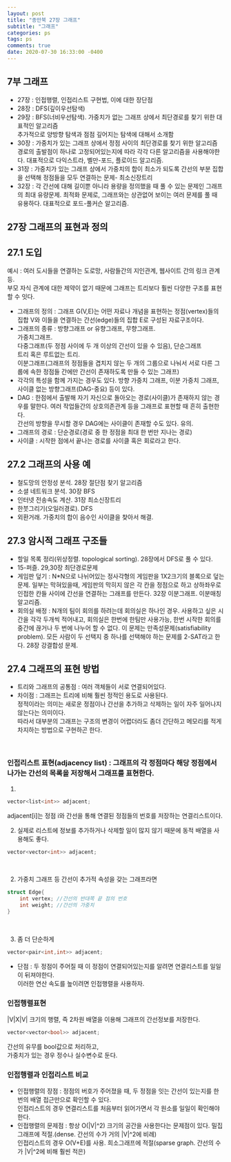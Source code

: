```yaml
---
layout: post
title: "종만북 27장 그래프"
subtitle: "그래프"
categories: ps
tags: ps
comments: true
date: 2020-07-30 16:33:00 -0400
---
```


## 7부 그래프
- 27장 : 인접행렬, 인접리스트 구현법, 이에 대한 장단점
- 28장 : DFS(깊이우선탐색)
- 29장 : BFS(너비우선탐색). 가중치가 없는 그래프 상에서 최단경로를 찾기 위한 대표적인 알고리즘   
추가적으로 양방향 탐색과 점점 깊어지는 탐색에 대해서 소개함
- 30장 : 가중치가 있는 그래프 상에서 정점 사이의 최단경로를 찾기 위한 알고리즘   
경로의 출발점이 하나로 고정되어있는지에 따라 각각 다른 알고리즘을 사용해야한다.
대표적으로 다익스트라, 벨만-포드, 플로이드 알고리즘.
- 31장 : 가중치가 있는 그래프 상에서 가중치의 합이 최소가 되도록 간선의 부분 집합을 선택해 정점들을 모두 연결하는 문제- 최소신장트리
- 32장 : 각 간선에 대해 길이뿐 아니라 용량을 정의했을 때 풀 수 있는 문제인 그래프의 최대 유량문제.
최적화 문제로, 그래프와는 상관없어 보이는 여러 문제를 풀 때 유용하다.
대표적으로 포드-풀커슨 알고리즘.

## 27장 그래프의 표현과 정의

## 27.1 도입
예시 : 여러 도시들을 연결하는 도로망, 사람들간의 지인관계, 웹사이트 간의 링크 관계 등.    
부모 자식 관계에 대한 제약이 없기 때문에 그래프는 트리보다 훨씬 다양한 구조를 표현할 수 잇다. 
- 그래프의 정의 : 그래프 G(V,E)는 어떤 자료나 개념을 표현하는 정점(vertex)들의 집합 V와 이들을 연결하는 간선(edge)들의 집합 E로 구성된 자료구조이다. 
- 그래프의 종류 : 방향그래프 or 유향그래프, 무향그래프.    
가중치그래프.   
다중그래프(두 정점 사이에 두 개 이상의 간선이 있을 수 있음), 단순그래프   
트리 혹은 루트없는 트리.   
이분그래프(그래프의 정점들을 겹치지 않는 두 개의 그룹으로 나눠서 서로 다른 그룹에 속한 정점들 간에만 간선이 존재하도록 만들 수 있는 그래프)
- 각각의 특성을 함께 가지는 경우도 있다. 방향 가중치 그래프, 이분 가중치 그래프, 사이클 없는 방향그래프(DAG-중요) 등이 있다.
- DAG : 한점에서 출발해 자기 자신으로 돌아오는 경로(사이클)가 존재하지 않는 경우를 말한다. 여러 작업들간의 상호의존관계 등을 그래프로 표현할 때 흔히 출현한다.   
간선의 방향을 무시할 경우 DAG에는 사이클이 존재할 수도 있다. 유의.
- 그래프의 경로 : 단순경로(경로 중 한 정점을 최대 한 번만 지나는 경로)
- 사이클 : 시작한 점에서 끝나는 경로를 사이클 혹은 회로라고 한다.

## 27.2 그래프의 사용 예
- 철도망의 안정성 분석. 28장 절단점 찾기 알고리즘
- 소셜 네트워크 분석. 30장 BFS
- 인터넷 전송속도 계산. 31장 최소신장트리
- 한붓그리기(오일러경로). DFS
- 외환거래. 가중치의 합이 음수인 사이클을 찾아서 해결.

## 27.3 암시적 그래프 구조들
- 할일 목록 정리(위상정렬. topological sorting). 28장에서 DFS로 풀 수 있다.
- 15-퍼즐. 29,30장 최단경로문제
- 게임판 덮기 : N*N으로 나뉘어있는 정사각형의 게임판을 1X2크기의 블록으로 덮는 문제. 일부는 막혀있을때, 게임판의 막히지 않은 각 칸을 정점으로 하고 상하좌우로 인접한 칸들 사이에 간선을 연결하는 그래프를 만든다. 32장 이분그래프. 이분매칭 알고리즘.
- 회의실 배정 : N개의 팀이 회의를 하려는데 회의실은 하나인 경우. 사용하고 싶은 시간을 각각 두개씩 적어내고, 회의실은 한번에 한팀만 사용가능, 한번 시작한 회의를 중간에 끊거나 두 번에 나누어 할 수 없다. 이 문제는 만족성문제(satisfiability problem). 모든 사람이 두 선택지 중 하나를 선택해야 하는 문제를 2-SAT라고 한다. 28장 강결합성 문제.

## 27.4 그래프의 표현 방법 
- 트리와 그래프의 공통점 : 여러 객체들이 서로 연결되어있다.   
- 차이점 : 그래프는 트리에 비해 훨씬 정적인 용도로 사용된다.   
정적이라는 의미는 새로운 정점이나 간선을 추가하고 삭제하는 일이 자주 일어나지 않는다는 의미이다.   
따라서 대부분의 그래프는 구조의 변경이 어렵더라도 좀더 간단하고 메모리를 적게 차지하는 방법으로 구현하곤 한다.   
<br/>

### 인접리스트 표현(adjacency list) : 그래프의 각 정점마다 해당 정점에서 나가는 간선의 목록을 저장해서 그래프를 표현한다. 
1. 
```cpp
vector<list<int>> adjacent;
```
adjacent[i]는 정점 i와 간선을 통해 연결된 정점들의 번호를 저장하는 연결리스트이다.   

2. 실제로 리스트에 정보를 추가하거나 삭제할 일이 많지 않기 때문에 동적 배열을 사용해도 좋다.
```cpp
vector<vector<int>> adjacent;
```
<br/>

2. 가중치 그래프 등 간선이 추가적 속성을 갖는 그래프라면
```cpp
struct Edge{
    int vertex; //간선의 반대쪽 끝 점의 번호
    int weight; //간선의 가중치
} 
```
<br/>

3. 좀 더 단순하게
```cpp
vector<pair<int,int>> adjacent;
```

- 단점 : 두 정점이 주어질 때 이 정점이 연결되어있는지를 알려면 연결리스트를 일일이 뒤져야한다.   
이러한 연산 속도를 높이려면 인접행렬을 사용하자.

### 인접행렬표현
|V|X|V| 크기의 행렬, 즉 2차원 배열을 이용해 그래프의 간선정보를 저장한다.
```cpp
vector<vector<bool>> adjacent;
```
간선의 유무를 bool값으로 처리하고,   
가중치가 있는 경우 정수나 실수변수로 둔다.

### 인접행렬과 인접리스트 비교
- 인접행렬의 장점 : 정점의 버호가 주어졌을 때, 두 정점을 잇는 간선이 있는지를 한번의 배열 접근만으로 확인할 수 있다.   
인접리스트의 경우 연결리스트를 처음부터 읽어가면서 각 원소를 일일이 확인해야한다.
- 인접행렬의 문제점 : 항상 O(|V|^2) 크기의 공간을 사용한다는 문제점이 있다. 밀집그래프에 적절.(dense. 간선의 수가 거의 |V|^2에 비례)   
인접리스트의 경우 O(V+E)를 사용. 희소그래프에 적절(sparse graph. 간선의 수가 |V|^2에 비해 훨씬 적은)    



